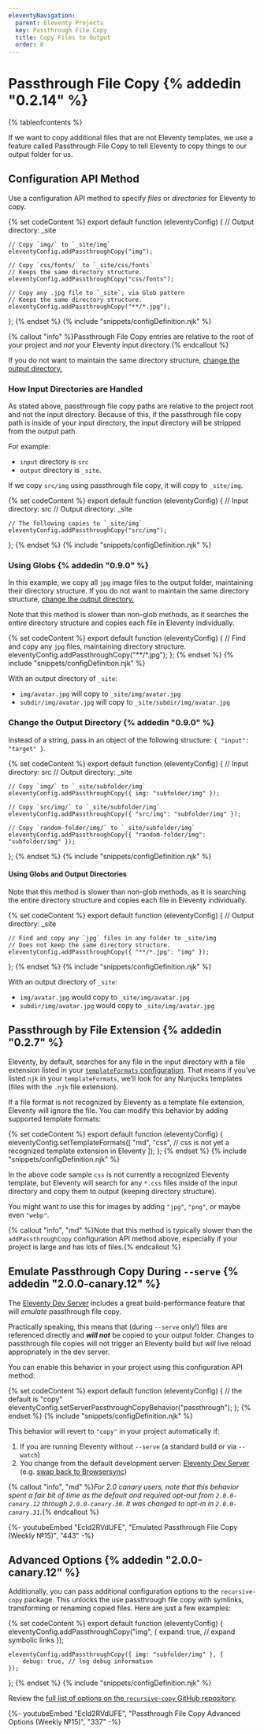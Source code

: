 ```yaml
---
eleventyNavigation:
  parent: Eleventy Projects
  key: Passthrough File Copy
  title: Copy Files to Output
  order: 0
---
```


# Passthrough File Copy {% addedin "0.2.14" %}

{% tableofcontents %}

If we want to copy additional files that are not Eleventy templates, we use a feature called Passthrough File Copy to tell Eleventy to copy things to our output folder for us.

## Configuration API Method

<a id="{{ 'Manual Pass-through Copy (Faster)' | slug }}"></a><a id="{{ 'Manual Passthrough Copy (Faster)' | slug }}"></a>

Use a configuration API method to specify _files_ or _directories_ for Eleventy to copy.

{% set codeContent %}
export default function (eleventyConfig) {
	// Output directory: _site

	// Copy `img/` to `_site/img`
	eleventyConfig.addPassthroughCopy("img");

	// Copy `css/fonts/` to `_site/css/fonts`
	// Keeps the same directory structure.
	eleventyConfig.addPassthroughCopy("css/fonts");

	// Copy any .jpg file to `_site`, via Glob pattern
	// Keeps the same directory structure.
	eleventyConfig.addPassthroughCopy("**/*.jpg");
};
{% endset %}
{% include "snippets/configDefinition.njk" %}

{% callout "info" %}Passthrough File Copy entries are relative to the root of your project and <em>not</em> your Eleventy input directory.{% endcallout %}

If you do not want to maintain the same directory structure, [change the output directory.](#change-the-output-directory)

### How Input Directories are Handled

As stated above, passthrough file copy paths are relative to the project root and not the input directory. Because of this, if the passthrough file copy path is inside of your input directory, the input directory will be stripped from the output path.

For example:

- `input` directory is `src`
- `output` directory is `_site`.

If we copy `src/img` using passthrough file copy, it will copy to `_site/img`.

{% set codeContent %}
export default function (eleventyConfig) {
	// Input directory: src
	// Output directory: _site

	// The following copies to `_site/img`
	eleventyConfig.addPassthroughCopy("src/img");
};
{% endset %}
{% include "snippets/configDefinition.njk" %}

### Using Globs {% addedin "0.9.0" %}

In this example, we copy all `jpg` image files to the output folder, maintaining their directory structure. If you do not want to maintain the same directory structure, [change the output directory.](#using-globs-and-output-directories)

Note that this method is slower than non-glob methods, as it searches the entire directory structure and copies each file in Eleventy individually.

{% set codeContent %}
export default function (eleventyConfig) {
	// Find and copy any `jpg` files, maintaining directory structure.
	eleventyConfig.addPassthroughCopy("**/*.jpg");
};
{% endset %}
{% include "snippets/configDefinition.njk" %}

With an output directory of `_site`:

- `img/avatar.jpg` will copy to `_site/img/avatar.jpg`
- `subdir/img/avatar.jpg` will copy to `_site/subdir/img/avatar.jpg`

### Change the Output Directory {% addedin "0.9.0" %}

Instead of a string, pass in an object of the following structure: `{ "input": "target" }`.

{% set codeContent %}
export default function (eleventyConfig) {
	// Input directory: src
	// Output directory: _site

	// Copy `img/` to `_site/subfolder/img`
	eleventyConfig.addPassthroughCopy({ img: "subfolder/img" });

	// Copy `src/img/` to `_site/subfolder/img`
	eleventyConfig.addPassthroughCopy({ "src/img": "subfolder/img" });

	// Copy `random-folder/img/` to `_site/subfolder/img`
	eleventyConfig.addPassthroughCopy({ "random-folder/img": "subfolder/img" });
};
{% endset %}
{% include "snippets/configDefinition.njk" %}

#### Using Globs and Output Directories

Note that this method is slower than non-glob methods, as it is searching the entire directory structure and copies each file in Eleventy individually.

{% set codeContent %}
export default function (eleventyConfig) {
	// Output directory: _site

	// Find and copy any `jpg` files in any folder to _site/img
	// Does not keep the same directory structure.
	eleventyConfig.addPassthroughCopy({ "**/*.jpg": "img" });
};
{% endset %}
{% include "snippets/configDefinition.njk" %}

With an output directory of `_site`:

- `img/avatar.jpg` would copy to `_site/img/avatar.jpg`
- `subdir/img/avatar.jpg` would copy to `_site/img/avatar.jpg`

## Passthrough by File Extension {% addedin "0.2.7" %}

Eleventy, by default, searches for any file in the input directory with a file extension listed in your [`templateFormats` configuration](/docs/config/#template-formats). That means if you’ve listed `njk` in your `templateFormats`, we’ll look for any Nunjucks templates (files with the `.njk` file extension).

If a file format is not recognized by Eleventy as a template file extension, Eleventy will ignore the file. You can modify this behavior by adding supported template formats:

{% set codeContent %}
export default function (eleventyConfig) {
	eleventyConfig.setTemplateFormats([
		"md",
		"css", // css is not yet a recognized template extension in Eleventy
	]);
};
{% endset %}
{% include "snippets/configDefinition.njk" %}

In the above code sample `css` is not currently a recognized Eleventy template, but Eleventy will search for any `*.css` files inside of the input directory and copy them to output (keeping directory structure).

You might want to use this for images by adding `"jpg"`, `"png"`, or maybe even `"webp"`.

{% callout "info", "md" %}Note that this method is typically slower than the `addPassthroughCopy` configuration API method above, especially if your project is large and has lots of files.{% endcallout %}

<span id="passthrough-during-serve"></span>

## Emulate Passthrough Copy During `--serve` {% addedin "2.0.0-canary.12" %}

The [Eleventy Dev Server](/docs/watch-serve/#eleventy-dev-server) includes a great build-performance feature that will _emulate_ passthrough file copy.

Practically speaking, this means that (during `--serve` only!) files are referenced directly and _**will not**_ be copied to your output folder. Changes to passthrough file copies will not trigger an Eleventy build but _will_ live reload appropriately in the dev server.

You can enable this behavior in your project using this configuration API method:

{% set codeContent %}
export default function (eleventyConfig) {
	// the default is "copy"
	eleventyConfig.setServerPassthroughCopyBehavior("passthrough");
};
{% endset %}
{% include "snippets/configDefinition.njk" %}

This behavior will revert to `"copy"` in your project automatically if:

1. If you are running Eleventy without `--serve` (a standard build or via `--watch`)
2. You change from the default development server: [Eleventy Dev Server](/docs/dev-server/) (e.g. [swap back to Browsersync](/docs/dev-server/#swap-back-to-browsersync))

{% callout "info", "md" %}_For 2.0 canary users, note that this behavior spent a fair bit of time as the default and required opt-out from `2.0.0-canary.12` through `2.0.0-canary.30`. It was changed to opt-in in `2.0.0-canary.31`._{% endcallout %}

<div class="youtube-related">
  {%- youtubeEmbed "EcId2RVdUFE", "Emulated Passthrough File Copy (Weekly №15)", "443" -%}
</div>

## Advanced Options {% addedin "2.0.0-canary.12" %}

Additionally, you can pass additional configuration options to the `recursive-copy` package. This unlocks the use passthrough file copy with symlinks, transforming or renaming copied files. Here are just a few examples:

{% set codeContent %}
export default function (eleventyConfig) {
	eleventyConfig.addPassthroughCopy("img", {
		expand: true, // expand symbolic links
	});

	eleventyConfig.addPassthroughCopy({ img: "subfolder/img" }, {
		debug: true, // log debug information
	});
};
{% endset %}
{% include "snippets/configDefinition.njk" %}

Review the [full list of options on the `recursive-copy` GitHub repository](https://github.com/timkendrick/recursive-copy#usage).

<div class="youtube-related">
  {%- youtubeEmbed "EcId2RVdUFE", "Passthrough File Copy Advanced Options (Weekly №15)", "337" -%}
</div>

